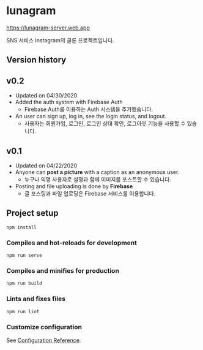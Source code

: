 # lunagram
https://lunagram-server.web.app

SNS 서비스 Instagram의 클론 프로젝트입니다.

## Version history

## v0.2
* Updated on 04/30/2020
* Added the auth system with Firebase Auth
	* Firebase Auth를 이용하는 Auth 시스템을 추가했습니다.
* An user can sign up, log in, see the login status, and logout.
	* 사용자는 회원가입, 로그인, 로그인 상태 확인, 로그아웃 기능을 사용할 수 있습니다.

## v0.1
* Updated on 04/22/2020
* Anyone can **post a picture** with a caption as an anonymous user.
	* 누구나 익명 사용자로 설명과 함께 이미지를 포스트할 수 있습니다.
* Posting and file uploading is done by **Firebase**
	* 글 포스팅과 파일 업로딩은 Firebase 서비스를 이용합니다.

## Project setup
```
npm install
```

### Compiles and hot-reloads for development
```
npm run serve
```

### Compiles and minifies for production
```
npm run build
```

### Lints and fixes files
```
npm run lint
```

### Customize configuration
See [Configuration Reference](https://cli.vuejs.org/config/).
